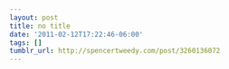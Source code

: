 ```yaml
---
layout: post
title: no title
date: '2011-02-12T17:22:46-06:00'
tags: []
tumblr_url: http://spencertweedy.com/post/3260136072
---
```

